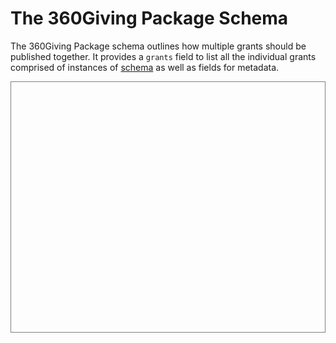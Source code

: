 # The 360Giving Package Schema
The 360Giving Package schema outlines how multiple grants should be published together. It provides a `grants` field to list all the individual grants comprised of instances of [schema](schema.md) as well as fields for metadata.

<div style="height:400px; overflow:auto; border:1px solid grey;">
<script src="../../_static/docson/widget.js"
        data-schema="../../360-giving-package-schema.json">
</script>
</div>
